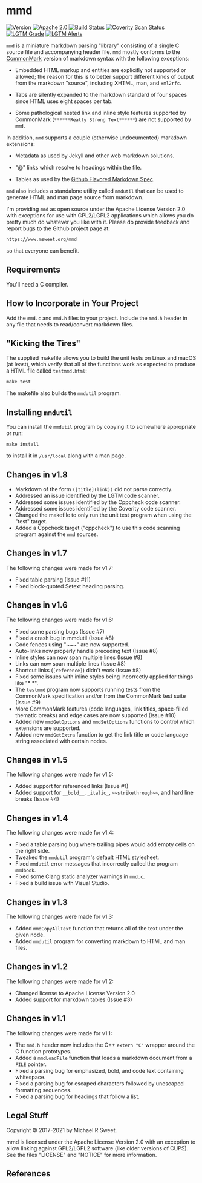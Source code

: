 # mmd

![Version](https://img.shields.io/github/v/release/michaelrsweet/mmd?include_prereleases)
![Apache 2.0](https://img.shields.io/github/license/michaelrsweet/mmd)
[![Build Status](https://travis-ci.com/michaelrsweet/mmd.svg?branch=master)](https://travis-ci.com/github/michaelrsweet/mmd)
[![Coverity Scan Status](https://img.shields.io/coverity/scan/22387.svg)](https://scan.coverity.com/projects/michaelrsweet-mmd)
[![LGTM Grade](https://img.shields.io/lgtm/grade/cpp/github/michaelrsweet/mmd)](https://lgtm.com/projects/g/michaelrsweet/mmd/context:cpp)
[![LGTM Alerts](https://img.shields.io/lgtm/alerts/github/michaelrsweet/mmd)](https://lgtm.com/projects/g/michaelrsweet/mmd/)

`mmd` is a miniature markdown parsing "library" consisting of a single C source
file and accompanying header file.  `mmd` mostly conforms to the [CommonMark][]
version of markdown syntax with the following exceptions:

- Embedded HTML markup and entities are explicitly not supported or allowed;
  the reason for this is to better support different kinds of output from the
  markdown "source", including XHTML, man, and `xml2rfc`.

- Tabs are silently expanded to the markdown standard of four spaces since HTML
  uses eight spaces per tab.

- Some pathological nested link and inline style features supported by
  CommonMark (`******Really Strong Text******`) are not supported by `mmd`.

In addition, `mmd` supports a couple (otherwise undocumented) markdown
extensions:

- Metadata as used by Jekyll and other web markdown solutions.

- "@" links which resolve to headings within the file.

- Tables as used by the [Github Flavored Markdown Spec][GFM].

`mmd` also includes a standalone utility called `mmdutil` that can be used to
generate HTML and man page source from markdown.

I'm providing `mmd` as open source under the Apache License Version 2.0 with
exceptions for use with GPL2/LGPL2 applications which allows you do pretty much
do whatever you like with it.  Please do provide feedback and report bugs to the
Github project page at:

    https://www.msweet.org/mmd

so that everyone can benefit.


## Requirements

You'll need a C compiler.


## How to Incorporate in Your Project

Add the `mmd.c` and `mmd.h` files to your project.  Include the `mmd.h`
header in any file that needs to read/convert markdown files.


## "Kicking the Tires"

The supplied makefile allows you to build the unit tests on Linux and macOS (at
least), which verify that all of the functions work as expected to produce a
HTML file called `testmmd.html`:

    make test

The makefile also builds the `mmdutil` program.


## Installing `mmdutil`

You can install the `mmdutil` program by copying it to somewhere appropriate or
run:

    make install

to install it in `/usr/local` along with a man page.


## Changes in v1.8

- Markdown of the form `([title](link))` did not parse correctly.
- Addressed an issue identified by the LGTM code scanner.
- Addressed some issues identified by the Cppcheck code scanner.
- Addressed some issues identified by the Coverity code scanner.
- Changed the makefile to only run the unit test program when using the "test"
  target.
- Added a Cppcheck target ("cppcheck") to use this code scanning program against
  the `mmd` sources.


## Changes in v1.7

The following changes were made for v1.7:

- Fixed table parsing (Issue #11)
- Fixed block-quoted Setext heading parsing.


## Changes in v1.6

The following changes were made for v1.6:

- Fixed some parsing bugs (Issue #7)
- Fixed a crash bug in mmdutil (Issue #8)
- Code fences using "~~~" are now supported.
- Auto-links now properly handle preceding text (Issue #8)
- Inline styles can now span multiple lines (Issue #8)
- Links can now span multiple lines (Issue #8)
- Shortcut links (`[reference]`) didn't work (Issue #8)
- Fixed some issues with inline styles being incorrectly applied for things
  like "* *".
- The `testmmd` program now supports running tests from the CommonMark
  specification and/or from the CommonMark test suite (Issue #9)
- More CommonMark features (code languages, link titles, space-filled thematic
  breaks) and edge cases are now supported (Issue #10)
- Added new `mmdGetOptions` and `mmdSetOptions` functions to control which
  extensions are supported.
- Added new `mmdGetExtra` function to get the link title or code language
  string associated with certain nodes.


## Changes in v1.5

The following changes were made for v1.5:

- Added support for referenced links (Issue #1)
- Added support for `__bold__`, `_italic_`, `~~strikethrough~~`, and hard
  line breaks (Issue #4)


## Changes in v1.4

The following changes were made for v1.4:

- Fixed a table parsing bug where trailing pipes would add empty cells on the
  right side.
- Tweaked the `mmdutil` program's default HTML stylesheet.
- Fixed `mmdutil` error messages that incorrectly called the program `mmdbook`.
- Fixed some Clang static analyzer warnings in `mmd.c`.
- Fixed a build issue with Visual Studio.


## Changes in v1.3

The following changes were made for v1.3:

- Added `mmdCopyAllText` function that returns all of the text under the given
  node.
- Added `mmdutil` program for converting markdown to HTML and man files.


## Changes in v1.2

The following changes were made for v1.2:

- Changed license to Apache License Version 2.0
- Added support for markdown tables (Issue #3)


## Changes in v1.1

The following changes were made for v1.1:

- The `mmd.h` header now includes the C++ `extern "C"` wrapper around the C
  function prototypes.
- Added a `mmdLoadFile` function that loads a markdown document from a `FILE`
  pointer.
- Fixed a parsing bug for emphasized, bold, and code text containing whitespace.
- Fixed a parsing bug for escaped characters followed by unescaped formatting
  sequences.
- Fixed a parsing bug for headings that follow a list.


## Legal Stuff

Copyright © 2017-2021 by Michael R Sweet.

mmd is licensed under the Apache License Version 2.0 with an exception to
allow linking against GPL2/LGPL2 software (like older versions of CUPS).  See
the files "LICENSE" and "NOTICE" for more information.


## References

[CommonMark]: https://spec.commonmark.org
[GFM]: https://github.github.com/gfm
